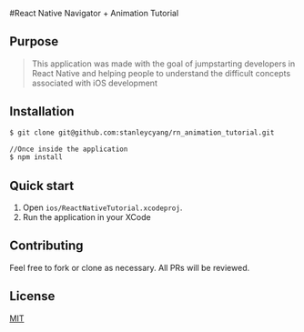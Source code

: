 #React Native Navigator + Animation Tutorial


## Purpose

> This application was made with the goal of jumpstarting developers in React Native and helping people to understand the difficult concepts associated with iOS development

## Installation

```sh
$ git clone git@github.com:stanleycyang/rn_animation_tutorial.git

//Once inside the application
$ npm install
```

## Quick start

1. Open `ios/ReactNativeTutorial.xcodeproj`.
2. Run the application in your XCode
 
## Contributing

Feel free to fork or clone as necessary. All PRs will be reviewed.

## License
[MIT](LICENSE)


